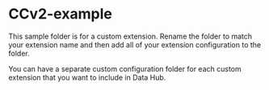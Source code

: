 # CCv2-example

This sample folder is for a custom extension.  Rename the folder to match your extension name and then add all of your extension configuration to the folder. 

You can have a separate custom configuration folder for each custom extension that you want to include in Data Hub.
